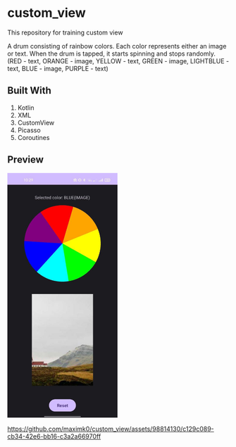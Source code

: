 # custom_view
This repository for training custom view

A drum consisting of rainbow colors. Each color represents either an image or text. When the drum is tapped, it starts spinning and stops randomly.
(RED - text, ORANGE - image, YELLOW - text, GREEN - image, LIGHTBLUE - text, BLUE - image, PURPLE - text)

## Built With
1. Kotlin
2. XML
3. CustomView
4. Picasso
5. Coroutines

## Preview
<img src="preview/custom_view_screen.jpg"  width="250">

https://github.com/maximk0/custom_view/assets/98814130/c129c089-cb34-42e6-bb16-c3a2a66970ff

